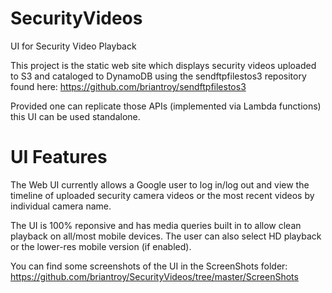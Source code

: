 # SecurityVideos
UI for Security Video Playback

This project is the static web site which displays security videos uploaded to S3 and cataloged to DynamoDB using the sendftpfilestos3 repository found here:
https://github.com/briantroy/sendftpfilestos3

Provided one can replicate those APIs (implemented via Lambda functions) this UI can be used standalone.

# UI Features
The Web UI currently allows a Google user to log in/log out and view the timeline of uploaded security camera videos or the most recent videos by individual camera name.

The UI is 100% reponsive and has media queries built in to allow clean playback on all/most mobile devices. The user can also select HD playback or the lower-res mobile version (if enabled).

You can find some screenshots of the UI in the ScreenShots folder: https://github.com/briantroy/SecurityVideos/tree/master/ScreenShots

